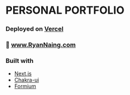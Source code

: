 # PERSONAL PORTFOLIO

### Deployed on [Vercel](https://vercel.com/)
### 🚀 www.RyanNaing.com

### Built with
  - [Next.js](https://github.com/vercel/next.js)
  - [Chakra-ui](https://github.com/chakra-ui/chakra-ui)
  - [Formium](https://github.com/formium/formik)

